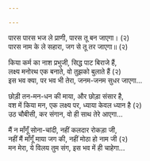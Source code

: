 ```yaml
---

---
```


पारस पारस भज ले प्राणी, पारस तू बन जाएगा। (२)  
पारस नाम के ले सहारा, जग से तू तर जाएगा॥ (२)  

किया कर्म का नाश प्रभुजी, सिद्ध पाट बिराजे हैं,  
लक्ष्य मनोरथ एक बनाते, वो तुझको बुलाते हैं (२)  
इस भव क्या, पर भव भी तेरा, जनम-जनम सुधर जाएगा...  

छोड़ी तन-मन-धन की माया, और छोड़ा संसार है,  
वश में किया मन, एक लक्ष्य पर, ध्याया केवल ध्यान है (२)  
उठ चौबीसी, कर संगान, वो ही साथ तेरे आएगा...  

मैं न माँगूँ सोना-चांदी, नहीं कलदार रोकड़ा जी,  
नहीं मैं माँगूँ माया जग की, नहीं मोठा हो नाम जी (२)  
मन मेरा, ये विलय तुम संग, इस भव में ही चाहेगा...


